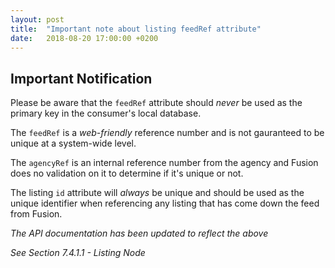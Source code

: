 ```yaml
---
layout: post
title:  "Important note about listing feedRef attribute"
date:   2018-08-20 17:00:00 +0200
---
```

## Important Notification
Please be aware that the `feedRef` attribute should *never* be used as the primary key in the consumer's local database.

The `feedRef` is a _web-friendly_ reference number and is not gauranteed to be unique at a system-wide level.

The `agencyRef` is an internal reference number from the agency and Fusion does no validation on it to determine if it's unique or not.

The listing `id` attribute will *always* be unique and should be used as the unique identifier when referencing any listing that has come down the feed from Fusion.

_The API documentation has been updated to reflect the above_

_See Section 7.4.1.1 - Listing Node_
